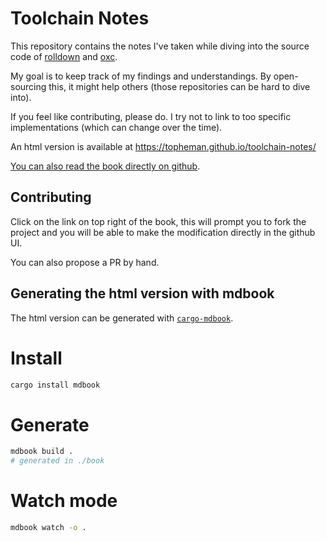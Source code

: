# Toolchain Notes

This repository contains the notes I've taken while diving into the source code of [rolldown](https://github.com/rolldown/rolldown) and [oxc](https://github.com/oxc-project/oxc).

My goal is to keep track of my findings and understandings. By open-sourcing this, it might help others (those repositories can be hard to dive into).

If you feel like contributing, please do. I try not to link to too specific implementations (which can change over the time).

An html version is available at <https://topheman.github.io/toolchain-notes/>

[You can also read the book directly on github](./src/SUMMARY.md).

## Contributing

Click on the link on top right of the book, this will prompt you to fork the project and you will be able to make the modification directly in the github UI.

You can also propose a PR by hand.

## Generating the html version with mdbook

The html version can be generated with [`cargo-mdbook`](https://crates.io/crates/mdbook).

# Install

```sh
cargo install mdbook
```

# Generate

```sh
mdbook build .
# generated in ./book
```

# Watch mode

```sh
mdbook watch -o .
```
